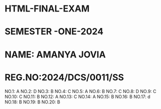 # HTML-FINAL-EXAM
# SEMESTER -ONE-2024
# NAME: AMANYA JOVIA
# REG.NO:2024/DCS/0011/SS
NO.1: A
NO.2: D
NO.3: B
NO.4: C
NO.5: A
NO.6: B
NO.7: C
NO.8: D
NO.9: C
NO.10: C
NO.11: B
NO.12: A
NO.13: C
NO.14: A
NO.15: B
NO.16: B
NO.17: d
NO.18: B
NO.19: B
NO.20: B

